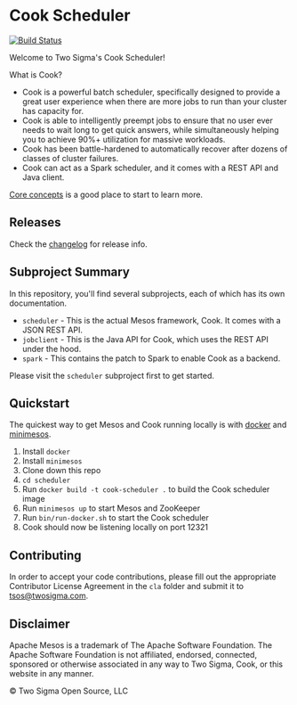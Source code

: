 # Cook Scheduler

[![Build Status](https://travis-ci.org/twosigma/Cook.svg)](https://travis-ci.org/twosigma/Cook)

Welcome to Two Sigma's Cook Scheduler!

What is Cook?

- Cook is a powerful batch scheduler, specifically designed to provide a great user experience when there are more jobs to run than your cluster has capacity for.
- Cook is able to intelligently preempt jobs to ensure that no user ever needs to wait long to get quick answers, while simultaneously helping you to achieve 90%+ utilization for massive workloads.
- Cook has been battle-hardened to automatically recover after dozens of classes of cluster failures.
- Cook can act as a Spark scheduler, and it comes with a REST API and Java client.

[Core concepts](scheduler/docs/concepts.md) is a good place to start to learn more.

## Releases 

Check the [changelog](CHANGELOG.md) for release info.

## Subproject Summary

In this repository, you'll find several subprojects, each of which has its own documentation.

* `scheduler` - This is the actual Mesos framework, Cook. It comes with a JSON REST API.
* `jobclient` - This is the Java API for Cook, which uses the REST API under the hood.
* `spark` - This contains the patch to Spark to enable Cook as a backend.

Please visit the `scheduler` subproject first to get started.

## Quickstart

The quickest way to get Mesos and Cook running locally is with [docker](https://www.docker.com/) and [minimesos](https://minimesos.org/). 

1. Install `docker`
2. Install `minimesos`
3. Clone down this repo
4. `cd scheduler`
5. Run `docker build -t cook-scheduler .` to build the Cook scheduler image
6. Run `minimesos up` to start Mesos and ZooKeeper
7. Run `bin/run-docker.sh` to start the Cook scheduler
8. Cook should now be listening locally on port 12321

## Contributing

In order to accept your code contributions, please fill out the appropriate Contributor License Agreement in the `cla` folder and submit it to tsos@twosigma.com.

## Disclaimer

Apache Mesos is a trademark of The Apache Software Foundation. The Apache Software Foundation is not affiliated, endorsed, connected, sponsored or otherwise associated in any way to Two Sigma, Cook, or this website in any manner.

© Two Sigma Open Source, LLC
